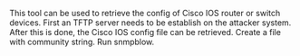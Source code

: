 This tool can be used to retrieve the config of Cisco IOS router or switch devices. First an TFTP server needs to be establish on the attacker system. 
After this is done, the Cisco IOS config file can be retrieved. 
Create a file with community string. 
Run snmpblow. 